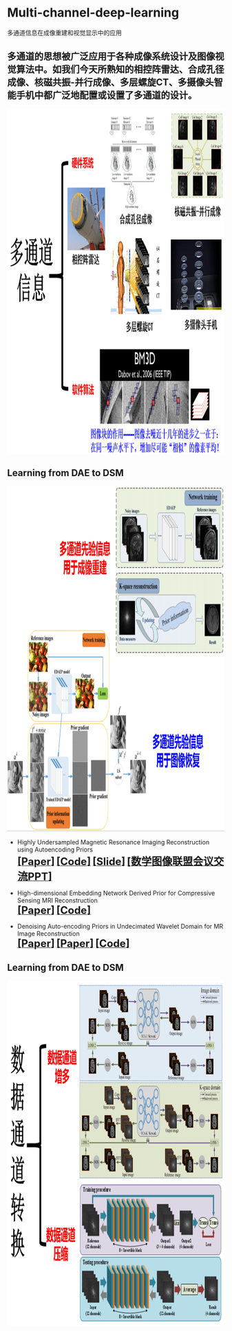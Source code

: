# Multi-channel-deep-learning
多通道信息在成像重建和视觉显示中的应用

## 多通道的思想被广泛应用于各种成像系统设计及图像视觉算法中。如我们今天所熟知的相控阵雷达、合成孔径成像、核磁共振-并行成像、多层螺旋CT、多摄像头智能手机中都广泛地配置或设置了多通道的设计。
 <div align="center"><img src="https://github.com/yqx7150/Multi-channel-deep-learning/blob/main/1666443591498.png" width = "1300" height = "800">  </div>

## Learning from DAE to DSM
 <div align="center"><img src="https://github.com/yqx7150/Multi-channel-deep-learning/blob/main/1666445214426.png" width = "1300" height = "800">  </div>

  * Highly Undersampled Magnetic Resonance Imaging Reconstruction using Autoencoding Priors  
[<font size=5>**[Paper]**</font>](https://cardiacmr.hms.harvard.edu/files/cardiacmr/files/liu2019.pdf)  [<font size=5>**[Code]**</font>](https://github.com/yqx7150/EDAEPRec)   [<font size=5>**[Slide]**</font>](https://github.com/yqx7150/EDAEPRec/tree/master/Slide) [<font size=5>**[数学图像联盟会议交流PPT]**</font>](https://github.com/yqx7150/EDAEPRec/tree/master/Slide)

  * High-dimensional Embedding Network Derived Prior for Compressive Sensing MRI Reconstruction  
 [<font size=5>**[Paper]**</font>](https://www.sciencedirect.com/science/article/abs/pii/S1361841520300815?via%3Dihub)   [<font size=5>**[Code]**</font>](https://github.com/yqx7150/EDMSPRec)
 
  * Denoising Auto-encoding Priors in Undecimated Wavelet Domain for MR Image Reconstruction  
[<font size=5>**[Paper]**</font>](https://www.sciencedirect.com/science/article/pii/S0925231221000990) [<font size=5>**[Paper]**</font>](https://arxiv.org/ftp/arxiv/papers/1909/1909.01108.pdf)  [<font size=5>**[Code]**</font>](https://github.com/yqx7150/WDAEPRec)

## Learning from DAE to DSM
 <div align="center"><img src="https://github.com/yqx7150/Multi-channel-deep-learning/blob/main/1666445236837.png" width = "1300" height = "800">  </div>
